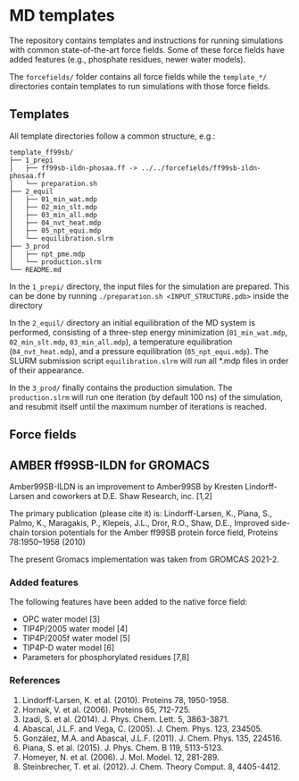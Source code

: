 # MD templates

The repository contains templates and instructions for running simulations with
common state-of-the-art force fields. Some of these force fields have added 
features (e.g., phosphate residues, newer water models).

The `forcefields/` folder contains all force fields while the `template_*/`
directories contain templates to run simulations with those force fields.


## Templates

All template directories follow a common structure, e.g.:

```
template_ff99sb/
├── 1_prepi
│   ├── ff99sb-ildn-phosaa.ff -> ../../forcefields/ff99sb-ildn-phosaa.ff
│   └── preparation.sh
├── 2_equil
│   ├── 01_min_wat.mdp
│   ├── 02_min_slt.mdp
│   ├── 03_min_all.mdp
│   ├── 04_nvt_heat.mdp
│   ├── 05_npt_equi.mdp
│   └── equilibration.slrm
├── 3_prod
│   ├── npt_pme.mdp
│   └── production.slrm
└── README.md
```

In the `1_prepi/` directory, the input files for the simulation are prepared. 
This can be done by running `./preparation.sh <INPUT_STRUCTURE.pdb>` 
inside the directory

In the `2_equil/` directory an initial equilibration of the MD system 
is performed, consisting of a three-step energy minimization 
(`01_min_wat.mdp`, `02_min_slt.mdp`, `03_min_all.mdp`), a temperature
equilibration (`04_nvt_heat.mdp`), and a pressure equilibration 
(`05_npt_equi.mdp`). The SLURM submission script `equilibration.slrm`
will run all *.mdp files in order of their appearance. 

In the `3_prod/` finally contains the production simulation. The
`production.slrm` will run one iteration (by default 100 ns) of the
simulation, and resubmit itself until the maximum number of iterations
is reached.

## Force fields

## AMBER ff99SB-ILDN  for GROMACS

Amber99SB-ILDN is an improvement to Amber99SB by Kresten Lindorff-Larsen and 
coworkers at D.E. Shaw Research, inc. [1,2]

The primary publication (please cite it) is:
Lindorff-Larsen, K., Piana, S., Palmo, K., Maragakis, P., Klepeis, J.L., 
Dror, R.O., Shaw, D.E., Improved side-chain torsion potentials for the Amber 
ff99SB protein force field, Proteins 78:1950–1958 (2010)

The present Gromacs implementation was taken from GROMCAS 2021-2. 

### Added features

The following features have been added to the native force field:
* OPC water model [3]
* TIP4P/2005 water model [4]
* TIP4P/2005f water model [5]
* TIP4P-D water model [6]
* Parameters for phosphorylated residues [7,8]

### References

1.  Lindorff-Larsen, K. et al. (2010). Proteins 78, 1950-1958.
2.  Hornak, V. et al. (2006). Proteins 65, 712-725.
3.  Izadi, S. et al. (2014). J. Phys. Chem. Lett. 5, 3863-3871.
4.  Abascal, J.L.F. and Vega, C. (2005). J. Chem. Phys. 123, 234505.
5.  González, M.A. and Abascal, J.L.F. (2011). J. Chem. Phys. 135, 224516.
6.  Piana, S. et al. (2015). J. Phys. Chem. B 119, 5113-5123.
7.  Homeyer, N. et al. (2006). J. Mol. Model. 12, 281-289.
8.  Steinbrecher, T. et al. (2012). J. Chem. Theory Comput. 8, 4405-4412.

